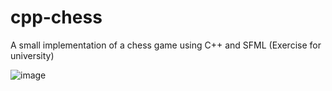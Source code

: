 # cpp-chess
A small implementation of a chess game using C++ and SFML (Exercise for university)

![image](https://github.com/markus-senger/cpp-chess/assets/77236323/9e86ccbf-09c5-4e56-9bae-501b0d967ac8)

